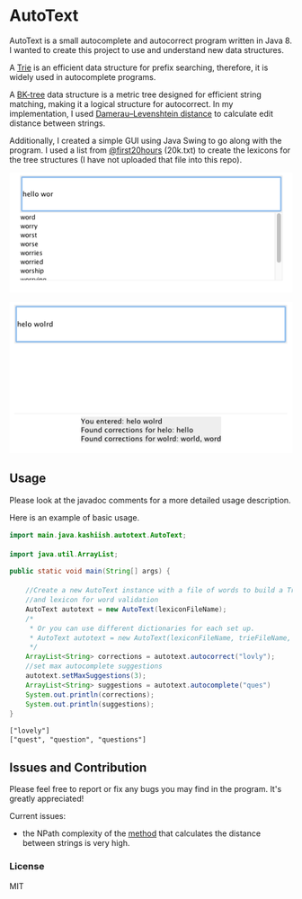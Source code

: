 # AutoText

AutoText is a small autocomplete and autocorrect program written in Java 8. I wanted to create this project to use and understand new data structures. 

A [Trie](https://en.wikipedia.org/wiki/Trie) is an efficient data structure for prefix searching, therefore, it is widely used in autocomplete programs. 

A [BK-tree](https://en.wikipedia.org/wiki/BK-tree) data structure is a metric tree designed for efficient string matching, making it a logical structure for autocorrect. In my implementation, I used [Damerau–Levenshtein distance](https://en.wikipedia.org/wiki/Damerau%E2%80%93Levenshtein_distance) to calculate edit distance between strings. 

Additionally, I created a simple GUI using Java Swing to go along with the program. I used a list from [@first20hours](https://github.com/first20hours/google-10000-english) (20k.txt) to create the lexicons for the tree structures (I have not uploaded that file into this repo).

<p align="center">
  <img src="https://github.com/kashiish/AutoText/blob/master/autocomplete.png?raw=true"/>
</p>

<p align="center">
	<img src="https://github.com/kashiish/AutoText/blob/master/autocorrect.png?raw=true"/>
</p>

## Usage

Please look at the javadoc comments for a more detailed usage description.

Here is an example of basic usage.

```java
import main.java.kashiish.autotext.AutoText;

import java.util.ArrayList;
```

```java
public static void main(String[] args) { 

	//Create a new AutoText instance with a file of words to build a Trie, BKTree, 
	//and lexicon for word validation
	AutoText autotext = new AutoText(lexiconFileName);
	/*
	 * Or you can use different dictionaries for each set up.
	 * AutoText autotext = new AutoText(lexiconFileName, trieFileName, bktreeFileName);
	 */
	ArrayList<String> corrections = autotext.autocorrect("lovly");
	//set max autocomplete suggestions
	autotext.setMaxSuggestions(3);
	ArrayList<String> suggestions = autotext.autocomplete("ques")
	System.out.println(corrections);
	System.out.println(suggestions);
}
```

```
["lovely"]
["quest", "question", "questions"]
```

## Issues and Contribution

Please feel free to report or fix any bugs you may find in the program. It's greatly appreciated!

Current issues:
- the NPath complexity of the [method](https://github.com/kashiish/autotext/blob/ebb01be68831cb8d07e701d51a9843d4e7666ceb/src/main/java/kashiish/autotext/autocorrect/BKTree.java#L209) that calculates the distance between strings is very high. 

### License

MIT
